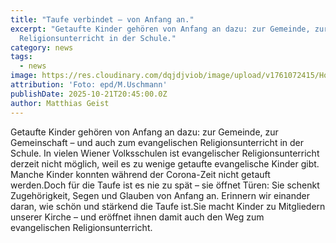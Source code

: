 ```yaml
---
title: "Taufe verbindet – von Anfang an."
excerpt: "Getaufte Kinder gehören von Anfang an dazu: zur Gemeinde, zur Gemeinschaft – und auch zum evangelischen
  Religionsunterricht in der Schule."
category: news
tags:
  - news
image: https://res.cloudinary.com/dqjdjviob/image/upload/v1761072415/Homepage/News/Taufbecken_fzsfsq.jpg
attribution: 'Foto: epd/M.Uschmann'
publishDate: 2025-10-21T20:45:00.0Z
author: Matthias Geist
---
```

Getaufte Kinder gehören von Anfang an dazu: zur Gemeinde, zur Gemeinschaft – und auch zum evangelischen Religionsunterricht in der Schule.
In vielen Wiener Volksschulen ist evangelischer Religionsunterricht derzeit nicht möglich, weil es zu wenige getaufte evangelische Kinder gibt.
Manche Kinder konnten während der Corona-Zeit nicht getauft werden.Doch für die Taufe ist es nie zu spät – sie öffnet Türen: Sie schenkt Zugehörigkeit, Segen und Glauben von Anfang an.
Erinnern wir einander daran, wie schön und stärkend die Taufe ist.Sie macht Kinder zu Mitgliedern unserer Kirche – und eröffnet ihnen damit auch den Weg zum evangelischen Religionsunterricht.
